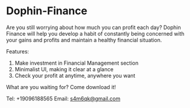 # Dophin-Finance

Are you still worrying about how much you can profit each day? Dophin Finance will help you develop a habit of constantly being concerned with your gains and profits and maintain a healthy financial situation.

Features:
1. Make investment in Financial Management section
2. Minimalist UI, making it clear at a glance
3. Check your profit at anytime, anywhere you want

What are you waiting for? Come download it!

Tel: +19096188565
Email: s4m6qk@gmail.com
